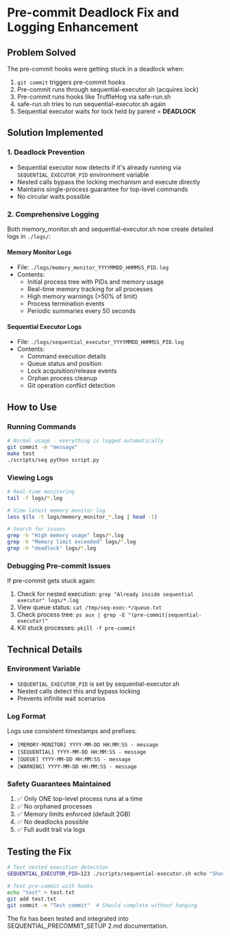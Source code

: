 # Pre-commit Deadlock Fix and Logging Enhancement

## Problem Solved

The pre-commit hooks were getting stuck in a deadlock when:
1. `git commit` triggers pre-commit hooks
2. Pre-commit runs through sequential-executor.sh (acquires lock)
3. Pre-commit runs hooks like TruffleHog via safe-run.sh
4. safe-run.sh tries to run sequential-executor.sh again
5. Sequential executor waits for lock held by parent = **DEADLOCK**

## Solution Implemented

### 1. Deadlock Prevention
- Sequential executor now detects if it's already running via `SEQUENTIAL_EXECUTOR_PID` environment variable
- Nested calls bypass the locking mechanism and execute directly
- Maintains single-process guarantee for top-level commands
- No circular waits possible

### 2. Comprehensive Logging
Both memory_monitor.sh and sequential-executor.sh now create detailed logs in `./logs/`:

#### Memory Monitor Logs
- File: `./logs/memory_monitor_YYYYMMDD_HHMMSS_PID.log`
- Contents:
  - Initial process tree with PIDs and memory usage
  - Real-time memory tracking for all processes
  - High memory warnings (>50% of limit)
  - Process termination events
  - Periodic summaries every 50 seconds

#### Sequential Executor Logs
- File: `./logs/sequential_executor_YYYYMMDD_HHMMSS_PID.log`
- Contents:
  - Command execution details
  - Queue status and position
  - Lock acquisition/release events
  - Orphan process cleanup
  - Git operation conflict detection

## How to Use

### Running Commands
```bash
# Normal usage - everything is logged automatically
git commit -m "message"
make test
./scripts/seq python script.py
```

### Viewing Logs
```bash
# Real-time monitoring
tail -f logs/*.log

# View latest memory monitor log
less $(ls -t logs/memory_monitor_*.log | head -1)

# Search for issues
grep -h "High memory usage" logs/*.log
grep -h "Memory limit exceeded" logs/*.log
grep -h "deadlock" logs/*.log
```

### Debugging Pre-commit Issues
If pre-commit gets stuck again:
1. Check for nested execution: `grep "Already inside sequential executor" logs/*.log`
2. View queue status: `cat /tmp/seq-exec-*/queue.txt`
3. Check process tree: `ps aux | grep -E "(pre-commit|sequential-executor)"`
4. Kill stuck processes: `pkill -f pre-commit`

## Technical Details

### Environment Variable
- `SEQUENTIAL_EXECUTOR_PID` is set by sequential-executor.sh
- Nested calls detect this and bypass locking
- Prevents infinite wait scenarios

### Log Format
Logs use consistent timestamps and prefixes:
- `[MEMORY-MONITOR] YYYY-MM-DD HH:MM:SS - message`
- `[SEQUENTIAL] YYYY-MM-DD HH:MM:SS - message`
- `[QUEUE] YYYY-MM-DD HH:MM:SS - message`
- `[WARNING] YYYY-MM-DD HH:MM:SS - message`

### Safety Guarantees Maintained
1. ✅ Only ONE top-level process runs at a time
2. ✅ No orphaned processes
3. ✅ Memory limits enforced (default 2GB)
4. ✅ No deadlocks possible
5. ✅ Full audit trail via logs

## Testing the Fix

```bash
# Test nested execution detection
SEQUENTIAL_EXECUTOR_PID=123 ./scripts/sequential-executor.sh echo "Should bypass"

# Test pre-commit with hooks
echo "test" > test.txt
git add test.txt
git commit -m "Test commit"  # Should complete without hanging
```

The fix has been tested and integrated into SEQUENTIAL_PRECOMMIT_SETUP 2.md documentation.